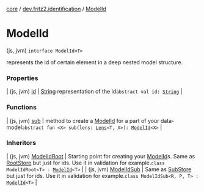 [core](../../index.md) / [dev.fritz2.identification](../index.md) / [ModelId](./index.md)

# ModelId

(js, jvm) `interface ModelId<T>`

represents the id of certain element in a deep nested model structure.

### Properties

| (js, jvm) [id](id.md) | [String](https://kotlinlang.org/api/latest/jvm/stdlib/kotlin/-string/index.html) representation of the id`abstract val id: `[`String`](https://kotlinlang.org/api/latest/jvm/stdlib/kotlin/-string/index.html) |

### Functions

| (js, jvm) [sub](sub.md) | method to create a [ModelId](index.md#dev.fritz2.identification.ModelId) for a part of your data-model`abstract fun <X> sub(lens: `[`Lens`](../../dev.fritz2.lenses/-lens/index.md)`<T, X>): `[`ModelId`](./index.md)`<X>` |

### Inheritors

| (js, jvm) [ModelIdRoot](../-model-id-root/index.md) | Starting point for creating your [ModelId](index.md#dev.fritz2.identification.ModelId)s. Same as [RootStore](#) but just for ids. Use it in validation for example.`class ModelIdRoot<T> : `[`ModelId`](./index.md)`<T>` |
| (js, jvm) [ModelIdSub](../-model-id-sub/index.md) | Same as [SubStore](#) but just for ids. Use it in validation for example.`class ModelIdSub<R, P, T> : `[`ModelId`](./index.md)`<T>` |

